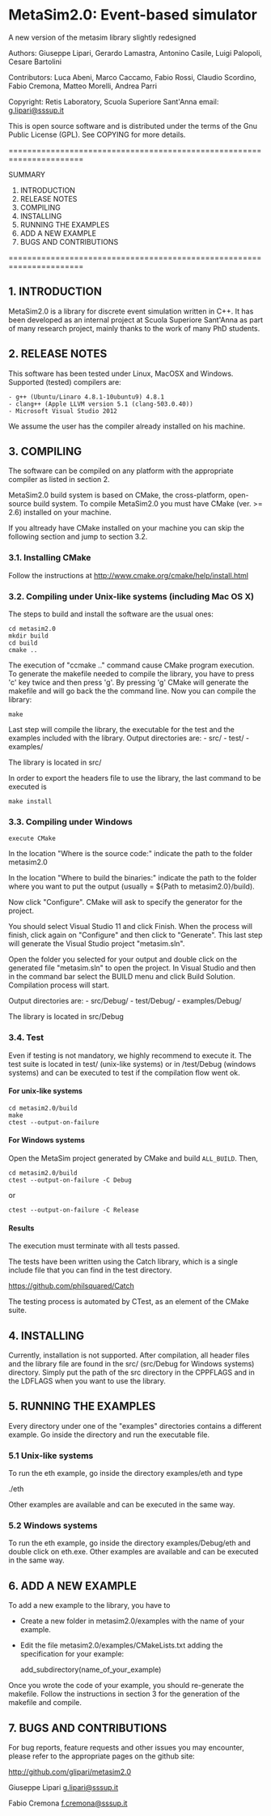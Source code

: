 MetaSim2.0: Event-based simulator
=================================
A new version of the metasim library slightly redesigned

Authors: Giuseppe Lipari, Gerardo Lamastra, Antonino Casile, 
         Luigi Palopoli, Cesare Bartolini

Contributors: Luca Abeni, Marco Caccamo, Fabio Rossi, Claudio Scordino,
			Fabio Cremona, Matteo Morelli, Andrea Parri

Copyright: Retis Laboratory, Scuola Superiore Sant'Anna
email:     g.lipari@sssup.it

This is open source software and is distributed under the terms of the Gnu
Public License (GPL). See COPYING for more details.

======================================================================

SUMMARY

1. INTRODUCTION
2. RELEASE NOTES
3. COMPILING
4. INSTALLING
5. RUNNING THE EXAMPLES
6. ADD A NEW EXAMPLE
7. BUGS AND CONTRIBUTIONS

======================================================================

## 1. INTRODUCTION

MetaSim2.0 is a library for discrete event simulation written in C++. It
has been developed as an internal project at Scuola Superiore
Sant'Anna as part of many research project, mainly thanks to the work
of many PhD students.


## 2. RELEASE NOTES

This software has been tested under Linux, MacOSX and
Windows. Supported (tested) compilers are:

	- g++ (Ubuntu/Linaro 4.8.1-10ubuntu9) 4.8.1
	- clang++ (Apple LLVM version 5.1 (clang-503.0.40))
	- Microsoft Visual Studio 2012    

We assume the user has the compiler already installed on his machine.

## 3. COMPILING

The software can be compiled on any platform with the appropriate
compiler as listed in section 2.

MetaSim2.0 build system is based on CMake, the cross-platform,
open-source build system.  To compile MetaSim2.0 you must have CMake
(ver. >= 2.6) installed on your machine.

If you altready have CMake installed on your machine you can skip the
following section and jump to section 3.2.

### 3.1. Installing CMake

Follow the instructions at http://www.cmake.org/cmake/help/install.html

### 3.2. Compiling under Unix-like systems (including Mac OS X)

The steps to build and install the software are the usual ones:

    cd metasim2.0
    mkdir build
    cd build
    cmake ..
    
The execution of "ccmake .." command cause CMake program execution.
To generate the makefile needed to compile the library, you have to
press 'c' key twice and then press 'g'. By pressing 'g' CMake will
generate the makefile and will go back the the command line.  Now you
can compile the library:

    make 

Last step will compile the library, the executable for the test and
the examples included with the library.  Output directories are:
	- src/
	- test/
	- examples/
	
The library is located in src/

In order to export the headers file to use the library, the last command
to be executed is

    make install

### 3.3. Compiling under Windows

    execute CMake

In the location "Where is the source code:" indicate the path to the
folder metasim2.0

In the location "Where to build the binaries:" indicate the path to
the folder where you want to put the output (usually = ${Path to
metasim2.0}/build).

Now click "Configure". CMake will ask to specify the generator for the project.

You should select Visual Studio 11 and click Finish. When the process
will finish, click again on "Configure" and then click to
"Generate". This last step will generate the Visual Studio project
"metasim.sln".

Open the folder you selected for your output and double click on the
generated file "metasim.sln" to open the project. In Visual Studio and
then in the command bar select the BUILD menu and click Build
Solution. Compilation process will start.

Output directories are:
	- src/Debug/
	- test/Debug/
	- examples/Debug/
	
The library is located in src/Debug

### 3.4. Test

Even if testing is not mandatory, we highly recommend to execute it.
The test suite is located in test/ (unix-like systems) or in
/test/Debug (windows systems) and can be executed to test if the
compilation flow went ok.

#### For unix-like systems

    cd metasim2.0/build
	make
	ctest --output-on-failure

#### For Windows systems

Open the MetaSim project generated by CMake and build `ALL_BUILD`. Then,


	cd metasim2.0/build
	ctest --output-on-failure -C Debug

or

	ctest --output-on-failure -C Release

#### Results
The execution must terminate with all tests passed.

The tests have been written using the Catch library, which is a single
include file that you can find in the test directory.

https://github.com/philsquared/Catch

The testing process is automated by CTest, as an element of the CMake suite.


## 4. INSTALLING

Currently, installation is not supported. After compilation, all
header files and the library file are found in the src/ (src/Debug for
Windows systems) directory. Simply put the path of the src directory
in the CPPFLAGS and in the LDFLAGS when you want to use the library.


## 5. RUNNING THE EXAMPLES

Every directory under one of the "examples" directories contains a
different example. Go inside the directory and run the executable
file.

### 5.1 Unix-like systems

To run the eth example, go inside the directory
examples/eth and type

  ./eth

Other examples are available and can be executed in the same way.

### 5.2 Windows systems

To run the eth example, go inside the directory
examples/Debug/eth and double click on eth.exe.
Other examples are available and can be executed in the same way.

## 6. ADD A NEW EXAMPLE

To add a new example to the library, you have to

- Create a new folder in metasim2.0/examples with the name of your
  example.
- Edit the file metasim2.0/examples/CMakeLists.txt adding the
  specification for your example:

	add_subdirectory(name_of_your_example)
	
Once you wrote the code of your example, you should re-generate the
makefile. Follow the instructions in section 3 for the generation of
the makefile and compile.

## 7. BUGS AND CONTRIBUTIONS

For bug reports, feature requests and other issues you may encounter,
please refer to the appropriate pages on the github site:

  http://github.com/glipari/metasim2.0


Giuseppe Lipari
g.lipari@sssup.it

Fabio Cremona
f.cremona@sssup.it
